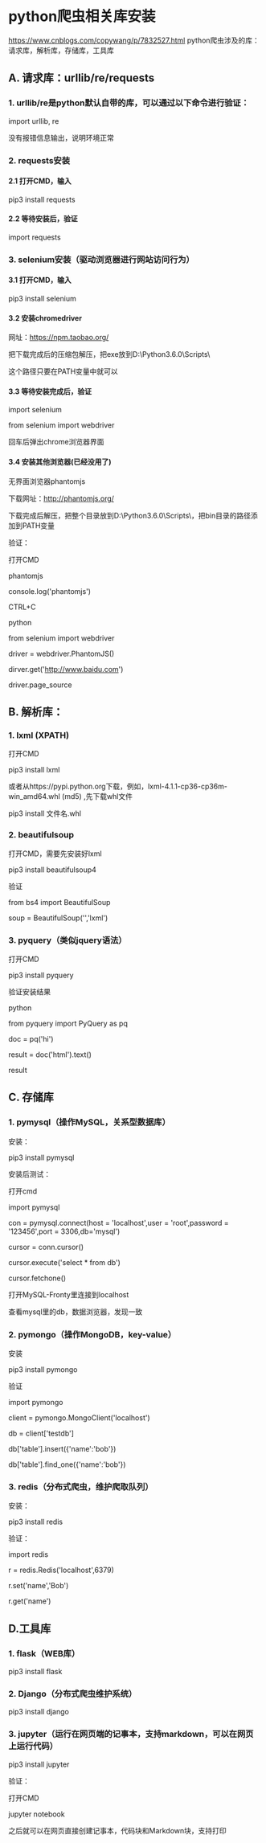 # python爬虫相关库安装
https://www.cnblogs.com/copywang/p/7832527.html
python爬虫涉及的库：
请求库，解析库，存储库，工具库

## A. 请求库：urllib/re/requests

### 1. urllib/re是python默认自带的库，可以通过以下命令进行验证：

import urllib, re

没有报错信息输出，说明环境正常
### 2. requests安装

#### 2.1 打开CMD，输入

pip3 install requests

#### 2.2 等待安装后，验证

import requests

### 3. selenium安装（驱动浏览器进行网站访问行为）

#### 3.1 打开CMD，输入

pip3 install selenium

#### 3.2 安装chromedriver

网址：https://npm.taobao.org/

把下载完成后的压缩包解压，把exe放到D:\Python3.6.0\Scripts\

这个路径只要在PATH变量中就可以

#### 3.3 等待安装完成后，验证

import selenium

from selenium import webdriver

回车后弹出chrome浏览器界面

#### 3.4 安装其他浏览器(已经没用了)

无界面浏览器phantomjs

下载网址：http://phantomjs.org/

下载完成后解压，把整个目录放到D:\Python3.6.0\Scripts\，把bin目录的路径添加到PATH变量

验证：

打开CMD

phantomjs

console.log('phantomjs')

CTRL+C

python

from selenium import webdriver

driver = webdriver.PhantomJS()

dirver.get('http://www.baidu.com')

driver.page_source

 

## B. 解析库：

### 1. lxml (XPATH)

打开CMD

pip3 install lxml

或者从https://pypi.python.org下载，例如，lxml-4.1.1-cp36-cp36m-win_amd64.whl (md5) ,先下载whl文件

pip3 install 文件名.whl
 
### 2. beautifulsoup

打开CMD，需要先安装好lxml

pip3 install beautifulsoup4

验证

from bs4 import BeautifulSoup

soup = BeautifulSoup('<html></html>','lxml')
 

### 3. pyquery（类似jquery语法）

打开CMD

pip3 install pyquery

验证安装结果

python

from pyquery import PyQuery as pq

doc = pq('<html>hi</html>')

result = doc('html').text()

result


 

## C. 存储库

### 1. pymysql（操作MySQL，关系型数据库）

安装：

pip3 install pymysql

安装后测试：

打开cmd

import pymysql

con = pymysql.connect(host = 'localhost',user = 'root',password = '123456',port = 3306,db='mysql')

cursor = conn.cursor()

cursor.execute('select * from db')


cursor.fetchone()


打开MySQL-Fronty里连接到localhost

查看mysql里的db，数据浏览器，发现一致

### 2. pymongo（操作MongoDB，key-value）

安装

pip3 install pymongo

验证

import pymongo

client = pymongo.MongoClient('localhost')

db = client['testdb']

db['table'].insert({'name':'bob'})

db['table'].find_one({'name':'bob'})

 

### 3. redis（分布式爬虫，维护爬取队列）

安装：

pip3 install redis

验证：

import redis

r = redis.Redis('localhost',6379)

r.set('name','Bob')


r.get('name')




 

## D.工具库

### 1. flask（WEB库）

pip3 install flask


 

### 2. Django（分布式爬虫维护系统）

 

pip3 install django
 

### 3. jupyter（运行在网页端的记事本，支持markdown，可以在网页上运行代码）

pip3 install jupyter
 
 验证：

打开CMD

jupyter notebook

之后就可以在网页直接创建记事本，代码块和Markdown块，支持打印

